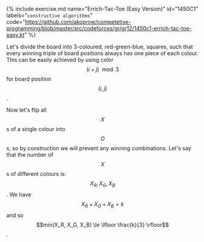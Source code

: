 {% include exercise.md name="Errich-Tac-Toe (Easy Version)" id="1450C1" labels="`constructive algorithms`"
   code="https://github.com/akoprow/competetive-programming/blob/master/src/codeforces/gr/gr12/1450c1-errich-tac-toe-easy.kt" %}

Let's divide the board into 3-coloured, red-green-blue, squares, such that every winning triple of board positions always has one piece of each colour.  This can be easily achieved by using color $$(i + j) \mod 3$$ for board position $$(i, j)$$.

Now let's flip all $$X$$s of a single colour into $$O$$s, so by construction we will prevent any winning combinations.  Let's say that the number of $$X$$s of different colours is: $$X_R, X_G, X_B$$.  We have $$X_R + X_G + X_B = k$$ and so $$min(X_R, X_G, X_B) \le \lfloor \frac{k}{3} \rfloor$$.
